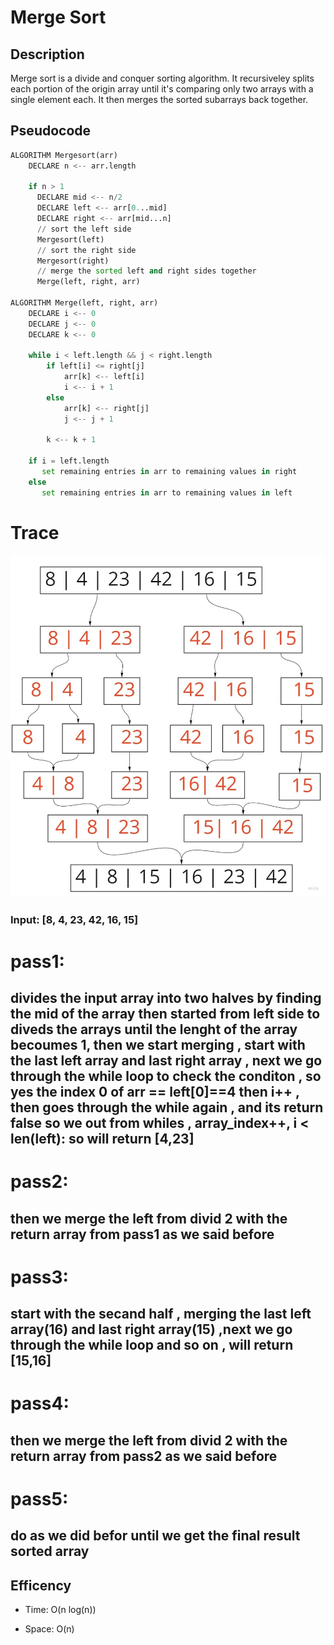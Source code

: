 # Merge Sort

## Description
Merge sort is a divide and conquer sorting algorithm. It recursiveley splits each portion of the origin array until it's comparing only two arrays with a single element each. It then merges the sorted subarrays back together.

## Pseudocode

```py
ALGORITHM Mergesort(arr)
    DECLARE n <-- arr.length

    if n > 1
      DECLARE mid <-- n/2
      DECLARE left <-- arr[0...mid]
      DECLARE right <-- arr[mid...n]
      // sort the left side
      Mergesort(left)
      // sort the right side
      Mergesort(right)
      // merge the sorted left and right sides together
      Merge(left, right, arr)

ALGORITHM Merge(left, right, arr)
    DECLARE i <-- 0
    DECLARE j <-- 0
    DECLARE k <-- 0

    while i < left.length && j < right.length
        if left[i] <= right[j]
            arr[k] <-- left[i]
            i <-- i + 1
        else
            arr[k] <-- right[j]
            j <-- j + 1

        k <-- k + 1

    if i = left.length
       set remaining entries in arr to remaining values in right
    else
       set remaining entries in arr to remaining values in left

```      
# Trace
![merge-sort-blog](img/merge-sort.jpg)

### Input: [8, 4, 23, 42, 16, 15]


# pass1:
## divides the input array into two halves by finding the mid of the array then started from left side to diveds the arrays until the lenght of the array becoumes 1, then we start merging , start with the last left array and last right array  , next we go through the while loop to check the conditon , so yes the index 0 of arr == left[0]==4 then i++ , then goes through the while again , and its return false so we out from whiles , array_index++, i < len(left): so will return [4,23]

# pass2:
## then we merge the left from divid 2 with the return array from pass1 as we said before

# pass3:
## start with the secand half , merging the last left array(16) and last right array(15) ,next we go through the while loop and so on , will return [15,16]

# pass4:
## then we merge the left from divid 2 with the return array from pass2 as we said before

# pass5:
## do as we did befor until we get the final result sorted array 


## Efficency
- Time: O(n log(n))


- Space: O(n)